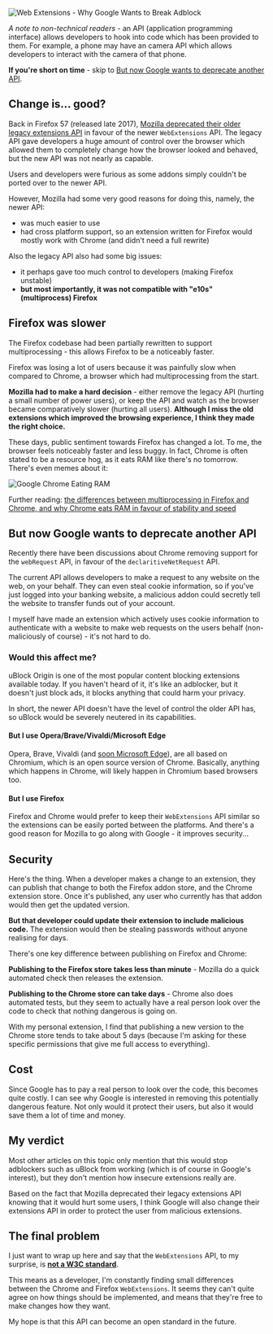 ![Web Extensions - Why Google Wants to Break Adblock](/media/blog/why-google-wants-to-break-adblock/web-extensions-why-google-wants-to-break-adblock-ascii.png)

*A note to non-technical readers* - an API (application programming interface) allows developers to hook into code which has been provided to them. For example, a phone may have an camera API which allows developers to interact with the camera of that phone.

**If you're short on time** - skip to [But now Google wants to deprecate another API](#but-now-google-wants-to-deprecate-another-api).

## Change is... good?

Back in Firefox 57 (released late 2017), [Mozilla deprecated their older legacy extensions API](https://developer.mozilla.org/en-US/docs/Archive/Add-ons/Legacy_add_ons) in favour of the newer `WebExtensions` API. The legacy API gave developers a huge amount of control over the browser which allowed them to completely change how the browser looked and behaved, but the new API was not nearly as capable.

Users and developers were furious as some addons simply couldn't be ported over to the newer API.

However, Mozilla had some very good reasons for doing this, namely, the newer API:

- was much easier to use
- had cross platform support, so an extension written for Firefox would mostly work with Chrome (and didn't need a full rewrite)

Also the legacy API also had some big issues:

- it perhaps gave too much control to developers (making Firefox unstable)
- **but most importantly, it was not compatible with "e10s" (multiprocess) Firefox**

## Firefox was slower

The Firefox codebase had been partially rewritten to support multiprocessing - this allows Firefox to be a noticeably faster.

Firefox was losing a lot of users because it was painfully slow when compared to Chrome, a browser which had multiprocessing from the start.

**Mozilla had to make a hard decision** - either remove the legacy API (hurting a small number of power users), or keep the API and watch as the browser became comparatively slower (hurting all users). **Although I miss the old extensions which improved the browsing experience, I think they made the right choice.**

These days, public sentiment towards Firefox has changed a lot. To me, the browser feels noticeably faster and less buggy. In fact, Chrome is often stated to be a resource hog, as it eats RAM like there's no tomorrow. There's even memes about it:

![Google Chrome Eating RAM](/media/blog/why-google-wants-to-break-adblock/google-chrome-ram.jpg)

Further reading: [the differences between multiprocessing in Firefox and Chrome, and why Chrome eats RAM in favour of stability and speed](https://www.extremetech.com/internet/250930-firefox-54-finally-supports-multithreading-claims-higher-ram-efficiency-chrome)

## But now Google wants to deprecate another API

Recently there have been discussions about Chrome removing support for the `webRequest` API, in favour of the `declaritiveNetRequest` API.

The current API allows developers to make a request to any website on the web, on your behalf. They can even steal cookie information, so if you've just logged into your banking website, a malicious addon could secretly tell the website to transfer funds out of your account.

I myself have made an extension which actively uses cookie information to authenticate with a website to make web requests on the users behalf (non-maliciously of course) - it's not hard to do.

### Would this affect me?

uBlock Origin is one of the most popular content blocking extensions available today. If you haven't heard of it, it's like an adblocker, but it doesn't just block ads, it blocks anything that could harm your privacy.

In short, the newer API doesn't have the level of control the older API has, so uBlock would be severely neutered in its capabilities.

#### But I use Opera/Brave/Vivaldi/Microsoft Edge

Opera, Brave, Vivaldi (and [soon Microsoft Edge](https://blogs.windows.com/windowsexperience/2018/12/06/microsoft-edge-making-the-web-better-through-more-open-source-collaboration/)), are all based on Chromium, which is an open source version of Chrome. Basically, anything which happens in Chrome, will likely happen in Chromium based browsers too.

#### But I use Firefox

Firefox and Chrome would prefer to keep their `WebExtensions` API similar so the extensions can be easily ported between the platforms. And there's a good reason for Mozilla to go along with Google - it improves security...

## Security

Here's the thing. When a developer makes a change to an extension, they can publish that change to both the Firefox addon store, and the Chrome extension store. Once it's published, any user who currently has that addon would then get the updated version.

**But that developer could update their extension to include malicious code.** The extension would then be stealing passwords without anyone realising for days.

There's one key difference between publishing on Firefox and Chrome:

**Publishing to the Firefox store takes less than minute** - Mozilla do a quick automated check then releases the extension.

**Publishing to the Chrome store can take days** - Chrome also does automated tests, but they seem to actually have a real person look over the code to check that nothing dangerous is going on.

With my personal extension, I find that publishing a new version to the Chrome store tends to take about 5 days (because I'm asking for these specific permissions that give me full access to everything).

## Cost

Since Google has to pay a real person to look over the code, this becomes quite costly. I can see why Google is interested in removing this potentially dangerous feature. Not only would it protect their users, but also it would save them a lot of time and money.

## My verdict

Most other articles on this topic only mention that this would stop adblockers such as uBlock from working (which is of course in Google's interest), but they don't mention how insecure extensions really are.

Based on the fact that Mozilla deprecated their legacy extensions API knowing that it would hurt some users, I think Google will also change their extensions API in order to protect the user from malicious extensions.

## The final problem

I just want to wrap up here and say that the `WebExtensions` API, to my surprise, is **[not a W3C standard](https://www.w3.org/community/browserext/)**.

This means as a developer, I'm constantly finding small differences between the Chrome and Firefox `WebExtensions`. It seems they can't quite agree on how things should be implemented, and means that they're free to make changes how they want.

My hope is that this API can become an open standard in the future.
